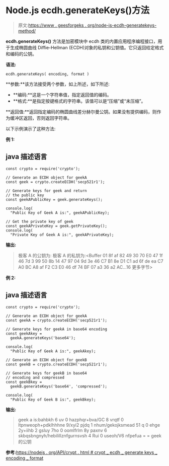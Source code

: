 # Node.js ecdh.generateKeys()方法

> 原文:[https://www . geesforgeks . org/node-js-ecdh-generatekeys-method/](https://www.geeksforgeeks.org/node-js-ecdh-generatekeys-method/)

**ecdh.generateKeys()** 方法是加密模块中 ecdh 类的内置应用程序编程接口，用于生成椭圆曲线 Diffie-Hellman (ECDH)对象的私钥和公钥值。它只返回给定格式和编码的公钥。

**语法:**

```
ecdh.generateKeys( encoding, format )
```

**参数:**该方法接受两个参数，如上所述，如下所述:

*   **编码:**这是一个字符串值，指定返回值的编码。
*   **格式:**是指定按键格式的字符串。该值可以是“压缩”或“未压缩”。

**返回值:**返回指定编码的椭圆曲线差分赫尔曼公钥。如果没有提供编码，则作为缓冲区返回，否则返回字符串。

以下示例演示了这种方法:

**例 1:**

## java 描述语言

```
const crypto = require('crypto');

// Generate an ECDH object for geekA
const geek = crypto.createECDH('secp521r1');

// Generate keys for geek and return
// the public key
const geekAPublicKey = geek.generateKeys();

console.log(
  "Public Key of Geek A is:", geekAPublicKey);

// Get the private key of geek
const geekAPrivateKey = geek.getPrivateKey();
console.log(
  "Private Key of Geek A is:", geekAPrivateKey);
```

**输出:**

> 极客 A 的公钥为: <buffer e4="" ad="" d9="" a4="" a6="" e3="" db="" a9="" dc="" c8="" c9="" bb="" de="" b7="" c4="" c6="" f9="" e7="" more="" bytes="">极客 A 的私钥为:<Buffer 01 8f af 82 49 30 70 E0 47 1f 46 7d 3 99 50 8b 14 47 97 04 9d 3e 46 C7 B1 8e D1 C1 ad 6f de ea C7 A0 BC A8 af F2 C3 E0 46 df 74 BF 07 a3 36 a2 AC…16 更多字节></buffer>

**例 2:**

## java 描述语言

```
const crypto = require('crypto');

// Generate an ECDH object for geekA
const geekA = crypto.createECDH('secp521r1');

// Generate keys for geekA in base64 encoding
const geekAkey =
  geekA.generateKeys('base64');

console.log(
  "Public Key of Geek A is:", geekAkey);

// Generate an ECDH object for geekB
const geekB = crypto.createECDH('secp521r1');

// Generate keys for geekB in base64
// encoding and compressed
const geekBkey =
  geekB.generateKeys('base64', 'compressed');

console.log(
  "Public Key of Geek B is:", geekBkey);
```

**输出:**

> geek a is:bahbkh 6 uv 0 hazphqr+bva/GC 8 vrqtf 0 ltpnweoph+pdklhhhne 9/xyi2 pjdq 1 nhum/gekojksmead 51 q 0 ehge 2y+iihb 2 gsluy 7ho 0 oomlfrlm 8y paxnv 6 skbqsbngnyh/hebilillznfgurnsvsh 4 Rui 0 useoh/V6 nfpefua = =
> geek 的公钥

**参考:**[https://nodejs . org/API/crypt . html # crypt _ ecdh _ generate keys _ encoding _ format](https://nodejs.org/api/crypto.html#crypto_ecdh_generatekeys_encoding_format)